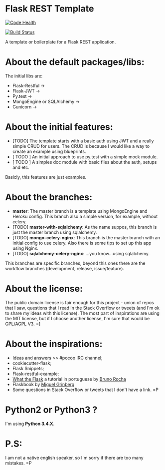 # Flask REST Template

[![Code Health](https://landscape.io/github/alexandre/flask-rest-template/master/landscape.svg?style=flat)](https://landscape.io/github/alexandre/flask-rest-template/master)

[![Build Status](https://travis-ci.org/alexandre/flask-rest-template.svg)](https://travis-ci.org/alexandre/flask-rest-template)

A template or boilerplate for a Flask REST application.

# About the default packages/libs:

The initial libs are:
* Flask-Restful ->
* Flask-JWT ->
* Py.test ->
* MongoEngine or SQLAlchemy ->
* Gunicorn ->

# About the initial features:

* \[TODO\] The template starts with a basic auth using JWT and a really simple CRUD for users. The CRUD is because I would like a way to create an example using blueprints.
* \[ TODO \] An initial approach to use py.test with a simple mock module.
* \[ TODO \] A simples doc module with basic files about the auth, setups and etc.

Basicly, this features are just examples.

# About the branches:

* __master__: The master branch is a template using MongoEngine and Heroku config. This branch also a simple version, for example, without celery.
* \[TODO\] __master-with-sqlalchemy__: As the name suppos, this branch is just the master branch using sqlalchemy.
* \[TODO\] __mongo-celery-nginx__: This branch is the master branch with an initial config to use celery. Also there is some tips to set up this app using Nginx.
* \[TODO\] __sqlalchemy-celery-nginx__: ...you know...using sqlalchemy.

This branches are specific branches, beyond this ones there are the workflow branches (development, release, issue/feature).

# About the license:

The public domain license is fair enough for this project - union of repos that I saw, questions that I read in the Stack
Overflow or tweets (and I'm ok to share my ideas with this license). The most part of inspirations are using the MIT 
license, but if I choose another license, I'm sure that would be GPL/AGPL V3. =]

# About the inspirations:

* Ideas and answers >> #pocoo IRC channel;
* cookiecutter-flask;
* Flask Snippets;
* Flask-restful-example;
* [What the Flask](http://pythonclub.com.br/tag/what-the-flask.html) a tutorial in portuguese by [Bruno Rocha](https://github.com/rochacbruno)
* Flaskbook by [Miguel Grinberg](https://github.com/miguelgrinberg)
* Some questions in Stack Overflow or tweets that I don't have a link. =P

# Python2 or Python3 ?

I'm using __Python 3.4.X__.

# P.S:

 I am not a native english speaker, so I'm sorry if there are too many mistakes. =P
